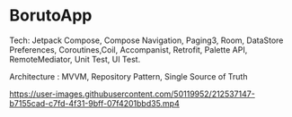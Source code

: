 # BorutoApp

Tech: Jetpack Compose, Compose Navigation, Paging3, Room, DataStore Preferences, Coroutines,Coil, Accompanist, Retrofit, Palette API, RemoteMediator, Unit Test, UI Test.

Architecture : MVVM, Repository Pattern, Single Source of Truth

https://user-images.githubusercontent.com/50119952/212537147-b7155cad-c7fd-4f31-9bff-07f4201bbd35.mp4

